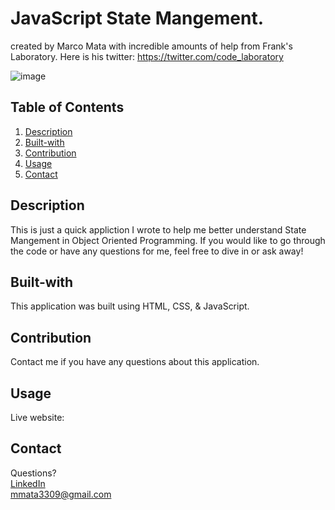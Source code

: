 # JavaScript State Mangement.
created by Marco Mata with incredible amounts of help from Frank's Laboratory.
Here is his twitter: https://twitter.com/code_laboratory

![image](https://user-images.githubusercontent.com/101440634/226924271-87a1c518-6b55-40fa-8ed1-e5e69994fee9.png)

## Table of Contents
1. [Description](#description)
2. [Built-with](#built-with)
3. [Contribution](#contribution)
4. [Usage](#usage)
5. [Contact](#contact)

## Description
This is just a quick appliction I wrote to help me better understand State Mangement in Object Oriented Programming. If you would like to go through the code or have any questions for me, feel free to dive in or ask away!

## Built-with
This application was built using HTML, CSS, & JavaScript.

## Contribution
Contact me if you have any questions about this application.

## Usage
Live website: 

## Contact
Questions? <br /> 
<a href="https://www.linkedin.com/in/marco-mata-8165bb175/">LinkedIn</a><br />
mmata3309@gmail.com